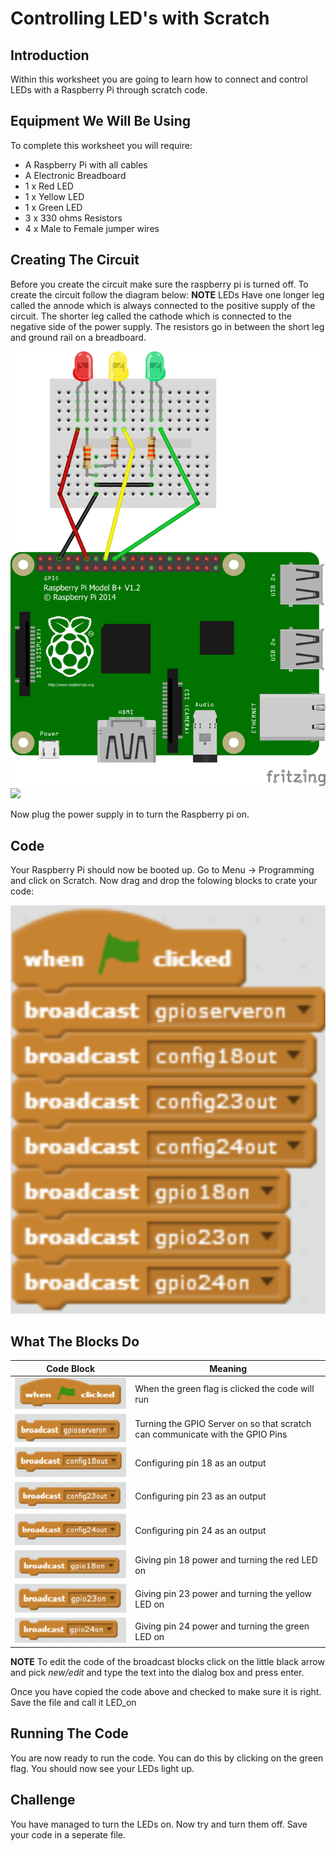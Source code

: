 <link rel="stylesheet" type="text/css" href="C:/Users/kez/Documents/GitHub/DundeeRJam/Resources/mystyle.css">

# Controlling LED's with Scratch

## Introduction
Within this worksheet you are going to learn how to connect and control LEDs with a Raspberry Pi through scratch code.

## Equipment We Will Be Using
To complete this worksheet you will require:
* A Raspberry Pi with all cables
* A Electronic Breadboard
* 1 x Red LED
* 1 x Yellow LED
* 1 x Green LED
* 3 x 330 ohms Resistors
* 4 x Male to Female jumper wires

## Creating The Circuit
Before you create the circuit make sure the raspberry pi is turned off. To create the circuit follow the diagram below:
**NOTE** LEDs Have one longer leg called the annode which is always connected to the positive supply of the circuit. The shorter leg called the cathode which is connected to the negative side of the power supply. The resistors go in between the short leg and ground rail on a breadboard.

![](https://github.com/DundeeRJam/Resources/blob/master/Images/LEDs.png)
![](C:/Users/kez/Documents/GitHub/DundeeRJam/Resources/Images/LEDs.png)

Now plug the power supply in to turn the Raspberry pi on.

## Code
Your Raspberry Pi should now be booted up. Go to Menu -> Programming and click on Scratch. Now drag and drop the folowing blocks to crate your code:

![LED_on code](https://github.com/DundeeRJam/Resources/blob/master/Images/LED_on.png)

## What The Blocks Do
Code Block                                                                                    | Meaning
----------------------------------------------------------------------------------------------|-----------------------------------------
![Green Flag](https://github.com/DundeeRJam/Resources/blob/master/Images/Green_Flag.png)      | When the green flag is clicked the code will run
![GPIO Server on](https://github.com/DundeeRJam/Resources/blob/master/Images/GPIO_Server.png) | Turning the GPIO Server on so that scratch can communicate with the GPIO Pins
![pin 18 out](https://github.com/DundeeRJam/Resources/blob/master/Images/18_out.png)          | Configuring pin 18 as an output
![pin 23 out](https://github.com/DundeeRJam/Resources/blob/master/Images/23_out.png)          | Configuring pin 23 as an output
![pin 24 out](https://github.com/DundeeRJam/Resources/blob/master/Images/24_out.png)          | Configuring pin 24 as an output
![pin 18 on](https://github.com/DundeeRJam/Resources/blob/master/Images/18_on.png)            | Giving pin 18 power and turning the red LED on
![pin 23 on](https://github.com/DundeeRJam/Resources/blob/master/Images/23_on.png)            | Giving pin 23 power and turning the yellow LED on
![pin 24 on](https://github.com/DundeeRJam/Resources/blob/master/Images/24_on.png)            | Giving pin 24 power and turning the green LED on

**NOTE** To edit the code of the broadcast blocks click on the little black arrow and pick *new/edit* and type the text into the dialog box and press enter.

Once you have copied the code above and checked to make sure it is right. Save the file and call it LED_on

## Running The Code
You are now ready to run the code. You can do this by clicking on the green flag. You should now see your LEDs light up.

## Challenge
You have managed to turn the LEDs on. Now try and turn them off. Save your code in a seperate file.
